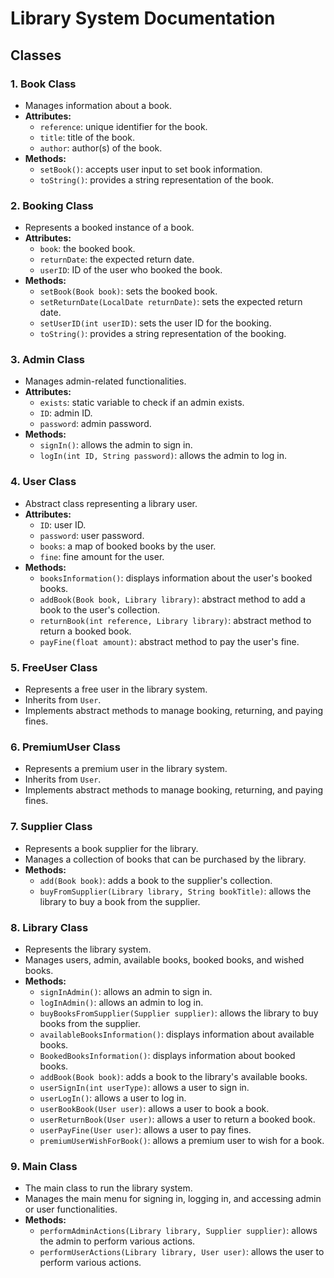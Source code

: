 # Library System Documentation

## Classes

### 1. Book Class 

- Manages information about a book.
- **Attributes:**
  - `reference`: unique identifier for the book.
  - `title`: title of the book.
  - `author`: author(s) of the book.
- **Methods:**
  - `setBook()`: accepts user input to set book information.
  - `toString()`: provides a string representation of the book.

### 2. Booking Class 

- Represents a booked instance of a book.
- **Attributes:**
  - `book`: the booked book.
  - `returnDate`: the expected return date.
  - `userID`: ID of the user who booked the book.
- **Methods:**
  - `setBook(Book book)`: sets the booked book.
  - `setReturnDate(LocalDate returnDate)`: sets the expected return date.
  - `setUserID(int userID)`: sets the user ID for the booking.
  - `toString()`: provides a string representation of the booking.

### 3. Admin Class 

- Manages admin-related functionalities.
- **Attributes:**
  - `exists`: static variable to check if an admin exists.
  - `ID`: admin ID.
  - `password`: admin password.
- **Methods:**
  - `signIn()`: allows the admin to sign in.
  - `logIn(int ID, String password)`: allows the admin to log in.

### 4. User Class 

- Abstract class representing a library user.
- **Attributes:**
  - `ID`: user ID.
  - `password`: user password.
  - `books`: a map of booked books by the user.
  - `fine`: fine amount for the user.
- **Methods:**
  - `booksInformation()`: displays information about the user's booked books.
  - `addBook(Book book, Library library)`: abstract method to add a book to the user's collection.
  - `returnBook(int reference, Library library)`: abstract method to return a booked book.
  - `payFine(float amount)`: abstract method to pay the user's fine.

### 5. FreeUser Class 

- Represents a free user in the library system.
- Inherits from `User`.
- Implements abstract methods to manage booking, returning, and paying fines.

### 6. PremiumUser Class 

- Represents a premium user in the library system.
- Inherits from `User`.
- Implements abstract methods to manage booking, returning, and paying fines.

### 7. Supplier Class 

- Represents a book supplier for the library.
- Manages a collection of books that can be purchased by the library.
- **Methods:**
  - `add(Book book)`: adds a book to the supplier's collection.
  - `buyFromSupplier(Library library, String bookTitle)`: allows the library to buy a book from the supplier.

### 8. Library Class 

- Represents the library system.
- Manages users, admin, available books, booked books, and wished books.
- **Methods:**
  - `signInAdmin()`: allows an admin to sign in.
  - `logInAdmin()`: allows an admin to log in.
  - `buyBooksFromSupplier(Supplier supplier)`: allows the library to buy books from the supplier.
  - `availableBooksInformation()`: displays information about available books.
  - `BookedBooksInformation()`: displays information about booked books.
  - `addBook(Book book)`: adds a book to the library's available books.
  - `userSignIn(int userType)`: allows a user to sign in.
  - `userLogIn()`: allows a user to log in.
  - `userBookBook(User user)`: allows a user to book a book.
  - `userReturnBook(User user)`: allows a user to return a booked book.
  - `userPayFine(User user)`: allows a user to pay fines.
  - `premiumUserWishForBook()`: allows a premium user to wish for a book.

### 9. Main Class 

- The main class to run the library system.
- Manages the main menu for signing in, logging in, and accessing admin or user functionalities.
- **Methods:**
  - `performAdminActions(Library library, Supplier supplier)`: allows the admin to perform various actions.
  - `performUserActions(Library library, User user)`: allows the user to perform various actions.
